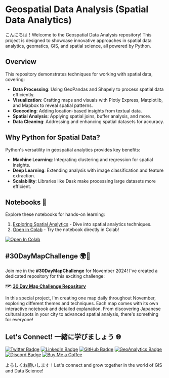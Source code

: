 # Geospatial Data Analysis (Spatial Data Analytics)

こんにちは！Welcome to the Geospatial Data Analysis repository! This project is designed to showcase innovative approaches in spatial data analytics, geomatics, GIS, and spatial science, all powered by Python.

## Overview

This repository demonstrates techniques for working with spatial data, covering:
- **Data Processing**: Using GeoPandas and Shapely to process spatial data efficiently.
- **Visualization**: Crafting maps and visuals with Plotly Express, Matplotlib, and Mapbox to reveal spatial patterns.
- **Geocoding**: Adding location-based insights from textual data.
- **Spatial Analysis**: Applying spatial joins, buffer analysis, and more.
- **Data Cleaning**: Addressing and enhancing spatial datasets for accuracy.

## Why Python for Spatial Data?
Python's versatility in geospatial analytics provides key benefits:
- **Machine Learning**: Integrating clustering and regression for spatial insights.
- **Deep Learning**: Extending analysis with image classification and feature extraction.
- **Scalability**: Libraries like Dask make processing large datasets more efficient.

## Notebooks 📓
Explore these notebooks for hands-on learning:
1. [Exploring Spatial Analytics](https://github.com/oechenique/analytics/blob/main/Notebook/gis_analytics.ipynb) - Dive into spatial analytics techniques.
2. [Open in Colab](https://colab.research.google.com/github/oechenique/analytics/blob/main/Notebook/gis_analytics.ipynb) - Try the notebook directly in Colab!

[![Open In Colab](https://colab.research.google.com/assets/colab-badge.svg)](https://colab.research.google.com/github/oechenique/analytics/blob/main/Notebook/gis_analytics.ipynb)

## #30DayMapChallenge 🌍📅
Join me in the **#30DayMapChallenge** for November 2024! I've created a dedicated repository for this exciting challenge:

🗺️ **[30 Day Map Challenge Repository](https://github.com/oechenique/30DayMapChallenge)**

In this special project, I'm creating one map daily throughout November, exploring different themes and techniques. Each map comes with its own interactive notebook and detailed explanation. From discovering Japanese cultural spots in your city to advanced spatial analysis, there's something for everyone!

## Let's Connect! 一緒に学びましょう 🌐
[![Twitter Badge](https://img.shields.io/badge/-@GastonEchenique-1DA1F2?style=flat&logo=x&logoColor=white&link=https://x.com/GastonEchenique)](https://x.com/GastonEchenique)
[![LinkedIn Badge](https://img.shields.io/badge/-Gastón_Echenique-0A66C2?style=flat&logo=Linkedin&logoColor=white&link=https://www.linkedin.com/in/gaston-echenique/)](https://www.linkedin.com/in/gaston-echenique/)
[![GitHub Badge](https://img.shields.io/badge/-oechenique-333?style=flat&logo=github&logoColor=white&link=https://github.com/oechenique)](https://github.com/oechenique)
[![GeoAnalytics Badge](https://img.shields.io/badge/-GeoAnalytics_Site-2ecc71?style=flat&logo=google-earth&logoColor=white&link=https://oechenique.github.io/geoanalytics/)](https://oechenique.github.io/geoanalytics/)
[![Discord Badge](https://img.shields.io/badge/-Gastón|ガストン-5865F2?style=flat&logo=discord&logoColor=white&link=https://discord.com/users/gastonechenique)](https://discord.com/users/gastonechenique)
[![Buy Me a Coffee](https://img.shields.io/badge/Buy%20Me%20a%20Coffee-FFDD00?style=flat&logo=buy-me-a-coffee&logoColor=black)](https://buymeacoffee.com/rhrqmdyaig)

よろしくお願いします！Let's connect and grow together in the world of GIS and Data Science!
